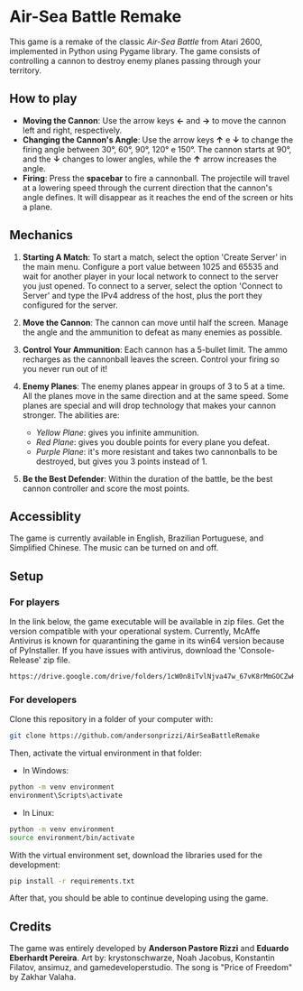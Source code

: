 # Air-Sea Battle Remake

This game is a remake of the classic *Air-Sea Battle* from Atari 2600, implemented in Python using Pygame library. The game consists of controlling a cannon to destroy enemy planes passing through your territory. 

## How to play

- **Moving the Cannon**: Use the arrow keys **←** and **→** to move the cannon left and right, respectively.
- **Changing the Cannon's Angle**: Use the arrow keys **↑** e **↓** to change the firing angle between 30°, 60°, 90°, 120° e 150°. The cannon starts at 90°, and the **↓** changes to lower angles, while the **↑** arrow increases the angle.
- **Firing**: Press the **spacebar** to fire a cannonball. The projectile will travel at a lowering speed through the current direction that the cannon's angle defines. It will disappear as it reaches the end of the screen or hits a plane.

## Mechanics

1. **Starting A Match**: To start a match, select the option 'Create Server' in the main menu. Configure a port value between 1025 and 65535 and wait for another player in your local network to connect to the server you just opened. To connect to a server, select the option 'Connect to Server' and type the IPv4 address of the host, plus the port they configured for the server.

2. **Move the Cannon**: The cannon can move until half the screen. Manage the angle and the ammunition to defeat as many enemies as possible.

3. **Control Your Ammunition**: Each cannon has a 5-bullet limit. The ammo recharges as the cannonball leaves the screen. Control your firing so you never run out of it!
  
4. **Enemy Planes**: The enemy planes appear in groups of 3 to 5 at a time. All the planes move in the same direction and at the same speed. Some planes are special and will drop technology that makes your cannon stronger. The abilities are: 
   - *Yellow Plane*: gives you infinite ammunition. 
   - *Red Plane*: gives you double points for every plane you defeat.
   - *Purple Plane*: it's more resistant and takes two cannonballs to be destroyed, but gives you 3 points instead of 1.

5. **Be the Best Defender**: Within the duration of the battle, be the best cannon controller and score the most points.

## Accessiblity
The game is currently available in English, Brazilian Portuguese, and Simplified Chinese. The music can be turned on and off.  

## Setup

### For players
In the link below, the game executable will be available in zip files. Get the version compatible with your operational system. Currently, McAffe Antivirus is known for quarantining the game in its win64 version because of PyInstaller. If you have issues with antivirus, download the 'Console-Release' zip file. 
```bash
https://drive.google.com/drive/folders/1cW0n8iTvlNjva47w_67vK8rMmGOCZwHj?usp=sharing
```

### For developers
Clone this repository in a folder of your computer with:
```bash
git clone https://github.com/andersonprizzi/AirSeaBattleRemake
```

Then, activate the virtual environment in that folder:
- In Windows:
```bash
python -m venv environment
environment\Scripts\activate
```

- In Linux:
```bash
python -m venv environment
source environment/bin/activate
```

With the virtual environment set, download the libraries used for the development:
```bash
pip install -r requirements.txt
```

After that, you should be able to continue developing using the game.

## Credits
The game was entirely developed by **Anderson Pastore Rizzi** and **Eduardo Eberhardt Pereira**. Art by: krystonschwarze, Noah Jacobus, Konstantin Filatov, ansimuz, and gamedeveloperstudio. The song is "Price of Freedom" by Zakhar Valaha.